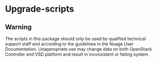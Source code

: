 # Upgrade-scripts

## Warning

The scripts in this package should only be used by qualified technical support staff and according to the guidelines in 
the Nuage User Documentation. Unappropriate use may change data on both OpenStack Controller and VSD platform and result 
in inconsistent or failing system.
